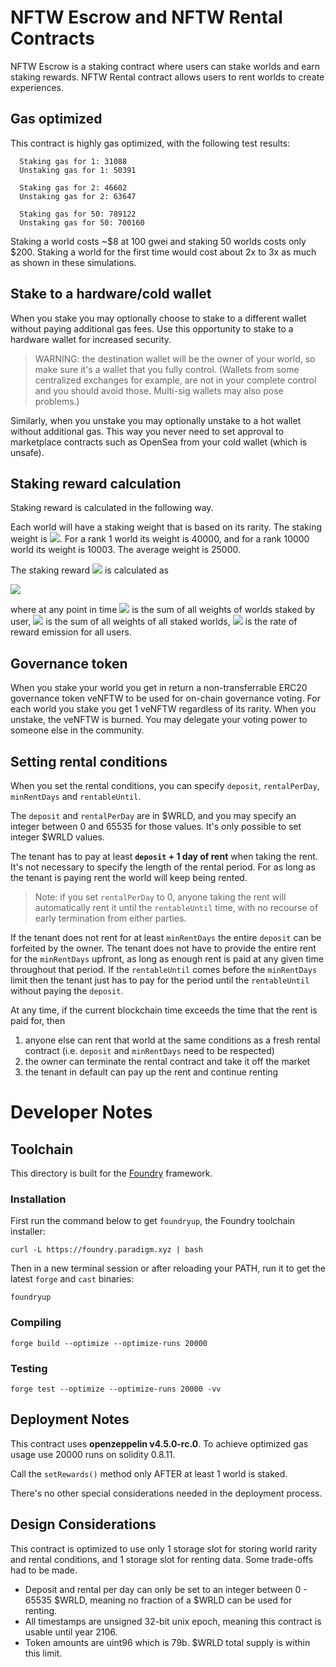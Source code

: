 # NFTW Escrow and NFTW Rental Contracts

NFTW Escrow is a staking contract where users can stake worlds and earn staking rewards.
NFTW Rental contract allows users to rent worlds to create experiences.

## Gas optimized

This contract is highly gas optimized, with the following test results:

```
  Staking gas for 1: 31088
  Unstaking gas for 1: 50391

  Staking gas for 2: 46602
  Unstaking gas for 2: 63647

  Staking gas for 50: 789122
  Unstaking gas for 50: 700160
```
Staking a world costs ~$8 at 100 gwei and staking 50 worlds costs only $200.
Staking a world for the first time would cost about 2x to 3x as much as shown in these simulations.

## Stake to a hardware/cold wallet

When you stake you may optionally choose to stake to a different wallet without paying additional gas fees. Use this opportunity to stake to a hardware wallet for increased security.

>WARNING: the destination wallet will be the owner of your world, so make sure it's a wallet that you fully control. (Wallets from some centralized exchanges for example, are not in your complete control and you should avoid those. Multi-sig wallets may also pose problems.)

Similarly, when you unstake you may optionally unstake to a hot wallet without additional gas. This way you never need to set approval to marketplace contracts such as OpenSea from your cold wallet (which is unsafe).

## Staking reward calculation

Staking reward is calculated in the following way.

Each world will have a staking weight that is based on its rarity. The staking weight is 
<img src="https://render.githubusercontent.com/render/math?math=W_n=40003-3*Rank_n">. For a rank 1 world its weight is 40000, and for a rank 10000 world its weight is 10003. The average weight is 25000.

The staking reward <img src="https://render.githubusercontent.com/render/math?math=R_{user}"> is calculated as

<img src="https://render.githubusercontent.com/render/math?math=R_{user}=\sum_{t}\frac{\sum_{i\in%20S_{user}}W_i}{\sum_{i\in%20S_{all}}W_i}r_{rewards}">

where at any point in time <img src="https://render.githubusercontent.com/render/math?math=\sum_{i\in%20S_{user}}W_i"> is the sum of all weights of worlds staked by user, <img src="https://render.githubusercontent.com/render/math?math=\sum_{i\in%20S_{all}}W_i"> is the sum of all weights of all staked worlds, <img src="https://render.githubusercontent.com/render/math?math=r_{rewards}"> is the rate of reward emission for all users.

## Governance token

When you stake your world you get in return a non-transferrable ERC20 governance token veNFTW to be used for on-chain governance voting. For each world you stake you get 1 veNFTW regardless of its rarity. When you unstake, the veNFTW is burned. You may delegate your voting power to someone else in the community.

## Setting rental conditions

When you set the rental conditions, you can specify `deposit`, `rentalPerDay`, `minRentDays` and `rentableUntil`.

The `deposit` and `rentalPerDay` are in $WRLD, and you may specify an integer between 0 and 65535 for those values. It's only possible to set integer $WRLD values.

The tenant has to pay at least **`deposit` + 1 day of rent** when taking the rent. It's not necessary to specify the length of the rental period. For as long as the tenant is paying rent the world will keep being rented. 

>Note: if you set `rentalPerDay` to 0, anyone taking the rent will automatically rent it until the `rentableUntil` time, with no recourse of early termination from either parties.

If the tenant does not rent for at least `minRentDays` the entire `deposit` can be forfeited by the owner. The tenant does not have to provide the entire rent for the `minRentDays` upfront, as long as enough rent is paid at any given time throughout that period. If the `rentableUntil` comes before the `minRentDays` limit then the tenant just has to pay for the period until the `rentableUntil` without paying the `deposit`.

At any time, if the current blockchain time exceeds the time that the rent is paid for, then
1. anyone else can rent that world at the same conditions as a fresh rental contract (i.e. `deposit` and `minRentDays` need to be respected)
1. the owner can terminate the rental contract and take it off the market
1. the tenant in default can pay up the rent and continue renting

# Developer Notes

## Toolchain

This directory is built for the [Foundry](https://github.com/gakonst/foundry) framework.

### Installation

First run the command below to get `foundryup`, the Foundry toolchain installer:

```
curl -L https://foundry.paradigm.xyz | bash
```

Then in a new terminal session or after reloading your PATH, run it to get the latest `forge` and `cast` binaries:

```
foundryup
```

### Compiling

```
forge build --optimize --optimize-runs 20000
```

### Testing

```
forge test --optimize --optimize-runs 20000 -vv
```

## Deployment Notes
This contract uses **openzeppelin v4.5.0-rc.0**. To achieve optimized gas usage use 20000 runs on solidity 0.8.11.

Call the `setRewards()` method only AFTER at least 1 world is staked.

There's no other special considerations needed in the deployment process.

## Design Considerations

This contract is optimized to use only 1 storage slot for storing world rarity and rental conditions, and 1 storage slot for renting data. Some trade-offs had to be made.

- Deposit and rental per day can only be set to an integer between 0 - 65535 $WRLD, meaning no fraction of a $WRLD can be used for renting.
- All timestamps are unsigned 32-bit unix epoch, meaning this contract is usable until year 2106.
- Token amounts are uint96 which is 79b. $WRLD total supply is within this limit.



